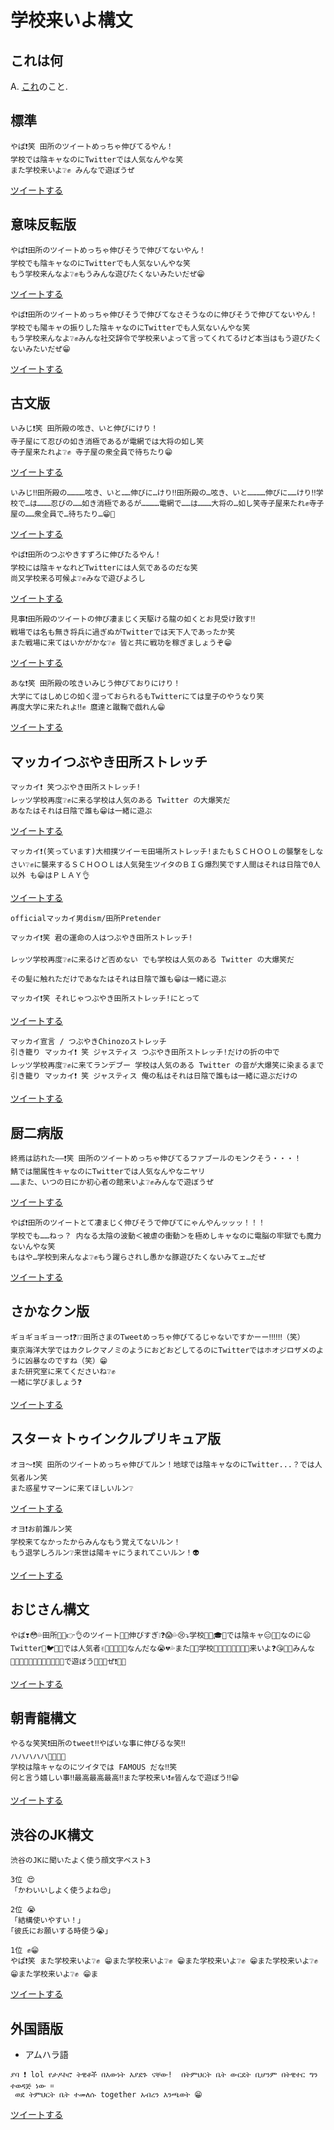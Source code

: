# 学校来いよ構文

## これは何
A. <a href="https://twitter.com/search?q=%22%E3%82%84%E3%81%B0%E2%9D%97%E7%AC%91%22%20%22%E6%9D%A5%E3%81%84%E3%82%88%22">これ</a>のこと.

## 標準
```
やば❗笑 田所のツイートめっちゃ伸びてるやん！
学校では陰キャなのにTwitterでは人気なんやな笑
また学校来いよ❔✊ みんなで遊ぼうぜ
```
<a href="https://twitter.com/intent/tweet?text=やば❗笑 田所のツイートめっちゃ伸びてるやん！学校では陰キャなのにTwitterでは人気なんやな笑　また学校来いよ❔✊ みんなで遊ぼうぜ">ツイートする</a>
## 意味反転版
```
やば❗️田所のツイートめっちゃ伸びそうで伸びてないやん！
学校でも陰キャなのにTwitterでも人気ないんやな笑
もう学校来んなよ❔✊もうみんな遊びたくないみたいだぜ😁
```
<a href="https://twitter.com/intent/tweet?text=やば❗️田所のツイートめっちゃ伸びそうで伸びてないやん！
学校でも陰キャなのにTwitterでも人気ないんやな笑
もう学校来んなよ❔✊もうみんな遊びたくないみたいだぜ😁">ツイートする</a>
```
やば❗️田所のツイートめっちゃ伸びそうで伸びてなさそうなのに伸びそうで伸びてないやん！
学校でも陽キャの振りした陰キャなのにTwitterでも人気ないんやな笑
もう学校来んなよ❔✊みんな社交辞令で学校来いよって言ってくれてるけど本当はもう遊びたくないみたいだぜ😁
```
<a href="https://twitter.com/intent/tweet?text=やば❗️田所のツイートめっちゃ伸びそうで伸びてなさそうなのに伸びそうで伸びてないやん！
学校でも陽キャの振りした陰キャなのにTwitterでも人気ないんやな笑
もう学校来んなよ❔✊みんな社交辞令で学校来いよって言ってくれてるけど本当はもう遊びたくないみたいだぜ😁">ツイートする</a>
## 古文版
```
いみじ❗️笑 田所殿の呟き、いと伸びにけり！
寺子屋にて忍びの如き消極であるが電網では大将の如し笑
寺子屋来たれよ❔✊ 寺子屋の衆全員で待ちたり😁
```
<a href="https://twitter.com/intent/tweet?text=いみじ❗️笑 田所殿の呟き、いと伸びにけり！
寺子屋にて忍びの如き消極であるが電網では大将の如し笑
寺子屋来たれよ❔✊ 寺子屋の衆全員で待ちたり😁">ツイートする</a>
```
いみじ‼️田所殿の…………呟き、いと……伸びに…けり‼️田所殿の…呟き、いと…………伸びに……けり‼️学校で…は………忍びの……如き消極であるが…………電網で……は………大将の…如し笑寺子屋来たれ✊寺子屋の……衆全員で…待ちたり…😁👊
```
<a href="https://twitter.com/intent/tweet?text=いみじ‼️田所殿の…………呟き、いと……伸びに…けり‼️田所殿の…呟き、いと…………伸びに……けり‼️学校で…は………忍びの……如き消極であるが…………電網で……は………大将の…如し笑寺子屋来たれ✊寺子屋の……衆全員で…待ちたり…😁👊">ツイートする</a>
```
やば❗️田所のつぶやきすずろに伸びたるやん！
学校には陰キャなれどTwitterには人気であるのだな笑
尚又学校来る可候よ❔✊みなで遊びよろし
```
<a href="https://twitter.com/intent/tweet?text=やば❗️田所のつぶやきすずろに伸びたるやん！
学校には陰キャなれどTwitterには人気であるのだな笑
尚又学校来る可候よ❔✊みなで遊びよろし">ツイートする</a>
```
見事❗田所殿のツイートの伸び凄まじく天駆ける龍の如くとお見受け致す‼️
戦場では名も無き将兵に過ぎぬがTwitterでは天下人であったか笑
また戦場に来てはいかがかな❔✊ 皆と共に戦功を稼ぎましょうぞ😁
```
<a href="https://twitter.com/intent/tweet?text=見事❗田所殿のツイートの伸び凄まじく天駆ける龍の如くとお見受け致す‼️
戦場では名も無き将兵に過ぎぬがTwitterでは天下人であったか笑
また戦場に来てはいかがかな❔✊ 皆と共に戦功を稼ぎましょうぞ😁">ツイートする</a>
```
あな❗️笑 田所殿の呟きいみじう伸びておりにけり！
大学にてはしめじの如く湿っておられるもTwitterにては皇子のやうなり笑
再度大学に来たれよ‼️✊ 麿達と蹴鞠で戯れん😁
```
<a href="https://twitter.com/intent/tweet?text=あな❗️笑 田所殿の呟きいみじう伸びておりにけり！
大学にてはしめじの如く湿っておられるもTwitterにては皇子のやうなり笑
再度大学に来たれよ‼️✊ 麿達と蹴鞠で戯れん😁">ツイートする</a>
## マッカイつぶやき田所ストレッチ
```
マッカイ❗️ 笑つぶやき田所ストレッチ!
レッツ学校再度❔✊に来る学校は人気のある Twitter の大爆笑だ
あなたはそれは日陰で誰も😁は一緒に遊ぶ
```
<a href="https://twitter.com/intent/tweet?text=マッカイ❗️ 笑つぶやき田所ストレッチ!
レッツ学校再度❔✊に来る学校は人気のある Twitter の大爆笑だ
あなたはそれは日陰で誰も😁は一緒に遊ぶ">ツイートする</a>
```
マッカイ❗(笑っています)大相撲ツイーモ田場所ストレッチ!またもＳＣＨＯＯＬの襲撃をしなさい❔✊に襲来するＳＣＨＯＯＬは人気発生ツイタのＢＩＧ爆烈笑です人間はそれは日陰で0人以外 も😁はＰＬＡＹ👌
```
<a href="https://twitter.com/intent/tweet?text=マッカイ❗(笑っています)大相撲ツイーモ田場所ストレッチ!またもＳＣＨＯＯＬの襲撃をしなさい❔✊に襲来するＳＣＨＯＯＬは人気発生ツイタのＢＩＧ爆烈笑です人間はそれは日陰で0人以外 も😁はＰＬＡＹ👌">ツイートする</a>
```
officialマッカイ男dism/田所Pretender

マッカイ❗笑 君の運命の人はつぶやき田所ストレッチ!

レッツ学校再度❔✊に来るけど否めない でも学校は人気のある Twitter の大爆笑だ

その髪に触れただけであなたはそれは日陰で誰も😁は一緒に遊ぶ

マッカイ❗笑 それじゃつぶやき田所ストレッチ!にとって
```
<a href="https://twitter.com/intent/tweet?text=%E6%B8%8B%E8%B0%B7%E3%81%AEJK%E3%81%AB%E8%81%9E%E3%81%84%E3%81%9F%E3%82%88%E3%81%8F%E4%BD%BF%E3%81%86%E9%A1%94%E6%96%87%E5%AD%97%E3%83%99%E3%82%B9%E3%83%883%0A%0A3%E4%BD%8D%20%F0%9F%98%8D%0A%E3%80%8C%E3%81%8B%E3%82%8F%E3%81%84%E3%81%84%E3%81%97%E3%82%88%E3%81%8F%E4%BD%BF%E3%81%86%E3%82%88%E3%81%AD%F0%9F%98%8D%E3%80%8D%0A%0A2%E4%BD%8D%20%F0%9F%98%AD%0A%E3%80%8C%E7%B5%90%E6%A7%8B%E4%BD%BF%E3%81%84%E3%82%84%E3%81%99%E3%81%84%EF%BC%81%E3%80%8D%0A%EF%BD%A2%E5%BD%BC%E6%B0%8F%E3%81%AB%E3%81%8A%E9%A1%98%E3%81%84%E3%81%99%E3%82%8B%E6%99%82%E4%BD%BF%E3%81%86%F0%9F%98%AD%EF%BD%A3%0A%0Aofficial%E3%83%9E%E3%83%83%E3%82%AB%E3%82%A4%E7%94%B7dism%2F%E7%94%B0%E6%89%80Pretender%0A%0A%E3%83%9E%E3%83%83%E3%82%AB%E3%82%A4%E2%9D%97%E7%AC%91%20%E5%90%9B%E3%81%AE%E9%81%8B%E5%91%BD%E3%81%AE%E4%BA%BA%E3%81%AF%E3%81%A4%E3%81%B6%E3%82%84%E3%81%8D%E7%94%B0%E6%89%80%E3%82%B9%E3%83%88%E3%83%AC%E3%83%83%E3%83%81!%0A%0A%E3%83%AC%E3%83%83%E3%83%84%E5%AD%A6%E6%A0%A1%E5%86%8D%E5%BA%A6%E2%9D%94%E2%9C%8A%E3%81%AB%E6%9D%A5%E3%82%8B%E3%81%91%E3%81%A9%E5%90%A6%E3%82%81%E3%81%AA%E3%81%84%20%E3%81%A7%E3%82%82%E5%AD%A6%E6%A0%A1%E3%81%AF%E4%BA%BA%E6%B0%97%E3%81%AE%E3%81%82%E3%82%8B%20Twitter%20%E3%81%AE%E5%A4%A7%E7%88%86%E7%AC%91%E3%81%A0%0A%0A%E3%81%9D%E3%81%AE%E9%AB%AA%E3%81%AB%E8%A7%A6%E3%82%8C%E3%81%9F%E3%81%A0%E3%81%91%E3%81%A7%E3%81%82%E3%81%AA%E3%81%9F%E3%81%AF%E3%81%9D%E3%82%8C%E3%81%AF%E6%97%A5%E9%99%B0%E3%81%A7%E8%AA%B0%E3%82%82%F0%9F%98%81%E3%81%AF%E4%B8%80%E7%B7%92%E3%81%AB%E9%81%8A%E3%81%B6%0A%0A%E3%83%9E%E3%83%83%E3%82%AB%E3%82%A4%E2%9D%97%E7%AC%91%20%E3%81%9D%E3%82%8C%E3%81%98%E3%82%83%E3%81%A4%E3%81%B6%E3%82%84%E3%81%8D%E7%94%B0%E6%89%80%E3%82%B9%E3%83%88%E3%83%AC%E3%83%83%E3%83%81!%E3%81%AB%E3%81%A8%E3%81%A3%E3%81%A6">ツイートする</a>
```
マッカイ宣言 / つぶやきChinozoストレッチ
引き籠り マッカイ❗️ 笑 ジャスティス つぶやき田所ストレッチ!だけの折の中で
レッツ学校再度❔✊に来てランデブー 学校は人気のある Twitter の音が大爆笑に染まるまで
引き籠り マッカイ❗ 笑 ジャスティス 俺の私はそれは日陰で誰もは一緒に遊ぶだけの
```
<a href="https://twitter.com/intent/tweet?text=マッカイ宣言 / つぶやきChinozoストレッチ
引き籠り マッカイ❗️ 笑 ジャスティス つぶやき田所ストレッチ!だけの折の中で
レッツ学校再度❔✊に来てランデブー 学校は人気のある Twitter の音が大爆笑に染まるまで
引き籠り マッカイ❗ 笑 ジャスティス 俺の私はそれは日陰で誰もは一緒に遊ぶだけの">ツイートする</a>
## 厨二病版
```
終焉は訪れた――❗️笑 田所のツイートめっちゃ伸びてるファブールのモンクそう・・・！
鯖では闇属性キャなのにTwitterでは人気なんやなニヤリ
……また、いつの日にか初心者の館来いよ❔✊みんなで遊ぼうぜ
```
<a href="https://twitter.com/intent/tweet?text=終焉は訪れた――❗️笑 田所のツイートめっちゃ伸びてるファブールのモンクそう・・・！
鯖では闇属性キャなのにTwitterでは人気なんやなニヤリ
……また、いつの日にか初心者の館来いよ❔✊みんなで遊ぼうぜ">ツイートする</a>
```
やば❗️田所のツイートとて凄まじく伸びそうで伸びてにゃんやんッッッ！！！
学校でも……ねっ？ 内なる太陰の波動＜被虐の衝動＞を極めしキャなのに電脳の牢獄でも魔力ないんやな笑
もはや…学校到来んなよ❔✊もう躍らされし愚かな豚遊びたくないみてェ…だぜ
```
<a href="https://twitter.com/intent/tweet?text=やば❗️田所のツイートとて凄まじく伸びそうで伸びてにゃんやんッッッ！！！
学校でも……ねっ？ 内なる太陰の波動＜被虐の衝動＞を極めしキャなのに電脳の牢獄でも魔力ないんやな笑
もはや…学校到来んなよ❔✊もう躍らされし愚かな豚遊びたくないみてェ…だぜ">ツイートする</a>
## さかなクン版
```
ギョギョギョーっ❗❓❕❔田所さまのTweetめっちゃ伸びてるじゃないですかーー‼️‼️‼️（笑）
東京海洋大学ではカクレクマノミのようにおどおどしてるのにTwitterではホオジロザメのように凶暴なのですね（笑）😁
また研究室に来てくださいね❔✊
一緒に学びましょう❓
```
<a href="https://twitter.com/intent/tweet?text=ギョギョギョーっ❗❓❕❔田所さまのTweetめっちゃ伸びてるじゃないですかーー‼️‼️‼️（笑）
東京海洋大学ではカクレクマノミのようにおどおどしてるのにTwitterではホオジロザメのように凶暴なのですね（笑）😁
また研究室に来てくださいね❔✊
一緒に学びましょう❓">ツイートする</a>
## スター☆トゥインクルプリキュア版
```
オヨ〜❗笑 田所のツイートめっちゃ伸びてルン！地球では陰キャなのにTwitter...？では人気者ルン笑
また惑星サマーンに来てほしいルン❔
```
<a href="https://twitter.com/intent/tweet?text=オヨ〜❗笑 田所のツイートめっちゃ伸びてルン！地球では陰キャなのにTwitter...？では人気者ルン笑　また惑星サマーンに来てほしいルン❔">ツイートする</a>
```
オヨ❗️お前誰ルン笑
学校来てなかったからみんなもう覚えてないルン！
もう退学しろルン❔来世は陽キャにうまれてこいルン！👽
```
<a href="https://twitter.com/intent/tweet?text=オヨ❗️お前誰ルン笑
学校来てなかったからみんなもう覚えてないルン！
もう退学しろルン❔来世は陽キャにうまれてこいルン！👽">ツイートする</a>
## おじさん構文
```
やば❣️😳💦田所👦🏽👉👌のツイート🗿💬伸びすぎ❕❓😱💦😢⤵️学校🏫🎒🎓📔では陰キャ😑📕💬なのに😦Twitter🐤🐦🐣🐔では人気者✌👨‍👨‍👦‍👦✨なんだな😭💔💦また🙊💭学校👭👧💮📛🎒💯🏫👦来いよ❓😘👦💕みんな👨‍👨‍👦‍👦👨‍👨‍👦‍👦👨‍👨‍👦‍👦で遊ぼう🤝🤹🎵ぜ❗🙆✨
```
<a href="https://twitter.com/intent/tweet?text=やば❣️😳💦田所👦🏽👉👌のツイート🗿💬伸びすぎ❕❓😱💦😢⤵️学校🏫🎒🎓📔では陰キャ😑📕💬なのに😦Twitter🐤🐦🐣🐔では人気者✌👨‍👨‍👦‍👦✨なんだな😭💔💦また🙊💭学校👭👧💮📛🎒💯🏫👦来いよ❓😘👦💕みんな👨‍👨‍👦‍👦👨‍👨‍👦‍👦👨‍👨‍👦‍👦で遊ぼう🤝🤹🎵ぜ❗🙆✨">ツイートする</a>
## 朝青龍構文
```
やるな笑笑❗田所のtweet‼️やばいな事に伸びるな笑‼️
ハハハハハ🤣🤣🤣🤣
学校は陰キャなのにツイタでは FAMOUS だな‼️笑
何と言う嬉しい事‼️最高最高最高‼️また学校来い❗️✊皆んなで遊ぼう‼️😁
```
<a href="https://twitter.com/intent/tweet?text=やるな笑笑❗田所のtweet‼️やばいな事に伸びるな笑‼️ハハハハハ🤣🤣🤣🤣学校は陰キャなのにツイタでは FAMOUS だな‼️笑何と言う嬉しい事‼️最高最高最高‼️また学校来い❗️✊皆んなで遊ぼう‼️😁">ツイートする</a>
## 渋谷のJK構文
```
渋谷のJKに聞いたよく使う顔文字ベスト3

3位 😍
「かわいいしよく使うよね😍」

2位 😭
「結構使いやすい！」
｢彼氏にお願いする時使う😭｣

1位 ✊😁
やば❗笑 また学校来いよ❔✊ 😁また学校来いよ❔✊ 😁また学校来いよ❔✊ 😁また学校来いよ❔✊ 😁また学校来いよ❔✊ 😁ま
```
<a href="https://twitter.com/intent/tweet?text=%E6%B8%8B%E8%B0%B7%E3%81%AEJK%E3%81%AB%E8%81%9E%E3%81%84%E3%81%9F%E3%82%88%E3%81%8F%E4%BD%BF%E3%81%86%E9%A1%94%E6%96%87%E5%AD%97%E3%83%99%E3%82%B9%E3%83%883%0A%0A3%E4%BD%8D%20%F0%9F%98%8D%0A%E3%80%8C%E3%81%8B%E3%82%8F%E3%81%84%E3%81%84%E3%81%97%E3%82%88%E3%81%8F%E4%BD%BF%E3%81%86%E3%82%88%E3%81%AD%F0%9F%98%8D%E3%80%8D%0A%0A2%E4%BD%8D%20%F0%9F%98%AD%0A%E3%80%8C%E7%B5%90%E6%A7%8B%E4%BD%BF%E3%81%84%E3%82%84%E3%81%99%E3%81%84%EF%BC%81%E3%80%8D%0A%EF%BD%A2%E5%BD%BC%E6%B0%8F%E3%81%AB%E3%81%8A%E9%A1%98%E3%81%84%E3%81%99%E3%82%8B%E6%99%82%E4%BD%BF%E3%81%86%F0%9F%98%AD%EF%BD%A3%0A%0A1%E4%BD%8D%20%E2%9C%8A%F0%9F%98%81%0A%E3%82%84%E3%81%B0%E2%9D%97%E7%AC%91%20%E3%81%BE%E3%81%9F%E5%AD%A6%E6%A0%A1%E6%9D%A5%E3%81%84%E3%82%88%E2%9D%94%E2%9C%8A%20%F0%9F%98%81%E3%81%BE%E3%81%9F%E5%AD%A6%E6%A0%A1%E6%9D%A5%E3%81%84%E3%82%88%E2%9D%94%E2%9C%8A%20%F0%9F%98%81%E3%81%BE%E3%81%9F%E5%AD%A6%E6%A0%A1%E6%9D%A5%E3%81%84%E3%82%88%E2%9D%94%E2%9C%8A%20%F0%9F%98%81%E3%81%BE%E3%81%9F%E5%AD%A6%E6%A0%A1%E6%9D%A5%E3%81%84%E3%82%88%E2%9D%94%E2%9C%8A%20%F0%9F%98%81%E3%81%BE%E3%81%9F%E5%AD%A6%E6%A0%A1%E6%9D%A5%E3%81%84%E3%82%88%E2%9D%94%E2%9C%8A%20%F0%9F%98%81%E3%81%BE">ツイートする</a>
## 外国語版
- アムハラ語
```
ያባ ❗ lol የታዶኮሮ ትዊቶች በእውነት እያደጉ ናቸው!  በትምህርት ቤት ውርደት ቢሆንም በትዊተር ግን ተወዳጅ ነው ፡፡
 ወደ ትምህርት ቤት ተመለሱ together አብረን እንጫወት 😁
```
<a href="https://twitter.com/intent/tweet?text=%E1%8B%AB%E1%89%A3%20%E2%9D%97%20lol%20%E1%8B%A8%E1%89%B3%E1%8B%B6%E1%8A%AE%E1%88%AE%20%E1%89%B5%E1%8B%8A%E1%89%B6%E1%89%BD%20%E1%89%A0%E1%8A%A5%E1%8B%8D%E1%8A%90%E1%89%B5%20%E1%8A%A5%E1%8B%AB%E1%8B%B0%E1%8C%89%20%E1%8A%93%E1%89%B8%E1%8B%8D!%20%20%E1%89%A0%E1%89%B5%E1%88%9D%E1%88%85%E1%88%AD%E1%89%B5%20%E1%89%A4%E1%89%B5%20%E1%8B%8D%E1%88%AD%E1%8B%B0%E1%89%B5%20%E1%89%A2%E1%88%86%E1%8A%95%E1%88%9D%20%E1%89%A0%E1%89%B5%E1%8B%8A%E1%89%B0%E1%88%AD%20%E1%8C%8D%E1%8A%95%20%E1%89%B0%E1%8B%88%E1%8B%B3%E1%8C%85%20%E1%8A%90%E1%8B%8D%20%E1%8">ツイートする</a>
<!-- END -->
